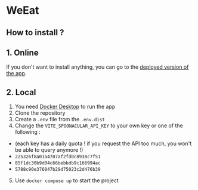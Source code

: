 # WeEat

## How to install ?

## 1. Online

If you don't want to install anything, you can go to the [deployed version of the app](https://we-eat.vercel.app/).

## 2. Local

1. You need [Docker Desktop](https://docs.docker.com/desktop/) to run the app
2. Clone the repository
3. Create a `.env` file from the `.env.dist`
4. Change the `VITE_SPOONACULAR_API_KEY` to your own key or one of the following :
* (each key has a daily quota ! if you request the API too much, you won't be able to query anymore !)
* `225326f8a01a4707af2fd0c8938c7f51`
* `85f1dc30b9d04c66bebbdb9c166994ac`
* `5788c90e376047b29d75023c2d476b39`
5. Use `docker compose up` to start the project
